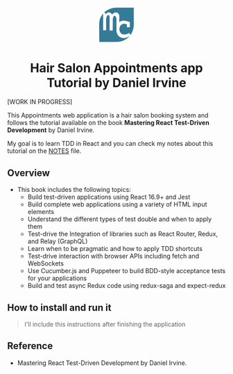 <p align="center"><img src="./src/img/mylogo.svg" alt="logo" title="logo" width="80"></p>
<h1 align="center">Hair Salon Appointments app Tutorial by Daniel Irvine</h1>

[WORK IN PROGRESS]

This Appointments web application is a hair salon booking system and follows the tutorial available on the book **Mastering React Test-Driven Development** by Daniel Irvine.  

My goal is to learn TDD in React and you can check my notes about this tutorial on the [NOTES](./NOTES.md) file.

## Overview

- This book includes the following topics:
  - Build test-driven applications using React 16.9+ and Jest
  - Build complete web applications using a variety of HTML input elements
  - Understand the different types of test double and when to apply them
  - Test-drive the Integration of libraries such as React Router, Redux, and Relay (GraphQL)
  - Learn when to be pragmatic and how to apply TDD shortcuts
  - Test-drive interaction with browser APIs including fetch and WebSockets
  - Use Cucumber.js and Puppeteer to build BDD-style acceptance tests for your applications
  - Build and test async Redux code using redux-saga and expect-redux

## How to install and run it

> I'll include this instructions after finishing the application
<!-- - Download the files, cd into root directory and run:
```bash
# Install dependencies
$ npm install

# Run the app
$ npm start

# Run the tests
$ npm test
```   -->

## Reference

- Mastering React Test-Driven Development by Daniel Irvine.  
